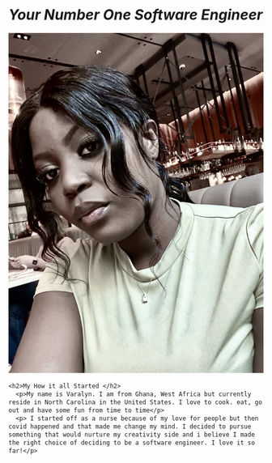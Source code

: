 <!DOCTYPE html>
<html>
<head>

<title>Who is Varalyn?</title>

<link rel="stylesheet" href="https://cdnjs.cloudflare.com/ajax/libs/normalize/5.0.0/normalize.min.css" />

<link href="style.css" rel="stylesheet" type="text/css" />

</head>

<body>

<!-- WEB PAGE CONTENT HERE -->

<div class="pageContainer"> 
  <div class="textContainer">
    <em><h1>Your Number One Software Engineer</h1></em>
      <div class="imageContainer"> 
    <img src="varalyn.jpeg" alt="Varalyn at the beach"/>
    </div>
    
    <h2>My How it all Started </h2>
      <p>My name is Varalyn. I am from Ghana, West Africa but currently reside in North Carolina in the United States. I love to cook. eat, go out and have some fun from time to time</p>
      <p> I started off as a nurse because of my love for people but then covid happened and that made me change my mind. I decided to pursue something that would nurture my creativity side and i believe I made the right choice of deciding to be a software engineer. I love it so far!</p>
      
  </div>
</div>

</body>
</html>

